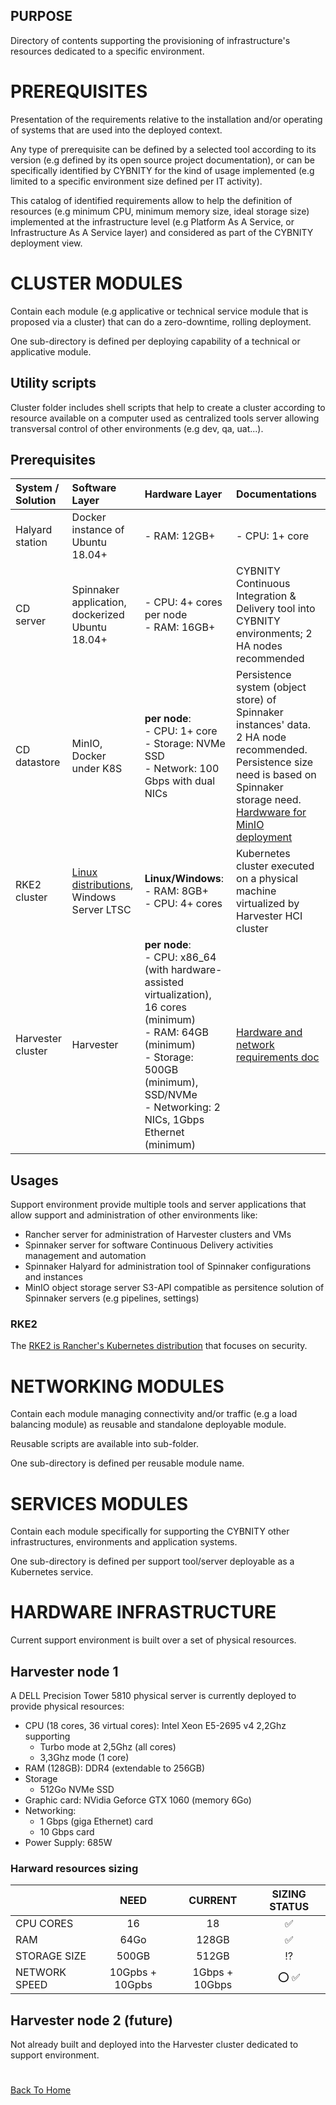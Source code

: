 ## PURPOSE
Directory of contents supporting the provisioning of infrastructure's resources dedicated to a specific environment.

# PREREQUISITES
Presentation of the requirements relative to the installation and/or operating of systems that are used into the deployed context.

Any type of prerequisite can be defined by a selected tool according to its version (e.g defined by its open source project documentation), or can be specifically identified by CYBNITY for the kind of usage implemented (e.g limited to a specific environment size defined per IT activity).

This catalog of identified requirements allow to help the definition of resources (e.g minimum CPU, minimum memory size, ideal storage size) implemented at the infrastructure level (e.g Platform As A Service, or Infrastructure As A Service layer) and considered as part of the CYBNITY deployment view.

# CLUSTER MODULES
Contain each module (e.g applicative or technical service module that is proposed via a cluster) that can do a zero-downtime, rolling deployment.

One sub-directory is defined per deploying capability of a technical or applicative module.

## Utility scripts
Cluster folder includes shell scripts that help to create a cluster according to resource available on a computer used as centralized tools server allowing transversal control of other environments (e.g dev, qa, uat...).

## Prerequisites
|System / Solution|Software Layer|Hardware Layer|Documentations|
|:--|:--|:--|:--|
|Halyard station|Docker instance of Ubuntu 18.04+|- RAM: 12GB+|- CPU: 1+ core|Command-line administration tool of Spinnaker nodes|
|CD server|Spinnaker application, dockerized Ubuntu 18.04+|- CPU: 4+ cores per node<br>- RAM: 16GB+|CYBNITY Continuous Integration & Delivery tool into CYBNITY environments; 2 HA nodes recommended|
|CD datastore|MinIO, Docker under K8S|__per node__:<br>- CPU: 1+ core<br>- Storage: NVMe SSD<br>- Network: 100 Gbps with dual NICs|Persistence system (object store) of Spinnaker instances' data.<br>2 HA node recommended.<br>Persistence size need is based on Spinnaker storage need.<br>[Hardwware for MinIO deployment]([https://min.io/product/reference-hardware](https://blog.min.io/selecting-hardware-for-minio-deployment/))|
|RKE2 cluster|[Linux distributions](https://www.suse.com/suse-rke2/support-matrix/all-supported-versions/rke2-v1-30/), Windows Server LTSC|__Linux/Windows__:<br>- RAM: 8GB+<br>- CPU: 4+ cores|Kubernetes cluster executed on a physical machine virtualized by Harvester HCI cluster|
|Harvester cluster|Harvester|__per node__:<br>- CPU: x86_64 (with hardware-assisted virtualization), 16 cores (minimum)<br>- RAM: 64GB (minimum)<br>- Storage: 500GB (minimum), SSD/NVMe<br>- Networking: 2 NICs, 1Gbps Ethernet (minimum)|[Hardware and network requirements doc](https://docs.harvesterhci.io/v1.3/install/requirements)|

## Usages
Support environment provide multiple tools and server applications that allow support and administration of other environments like:
- Rancher server for administration of Harvester clusters and VMs
- Spinnaker server for software Continuous Delivery activities management and automation
- Spinnaker Halyard for administration tool of Spinnaker configurations and instances
- MinIO object storage server S3-API compatible as persitence solution of Spinnaker servers (e.g pipelines, settings)

### RKE2
The [RKE2 is Rancher's Kubernetes distribution](https://docs.rke2.io/) that focuses on security.

# NETWORKING MODULES
Contain each module managing connectivity and/or traffic (e.g a load balancing module) as reusable and standalone deployable module.

Reusable scripts are available into sub-folder.

One sub-directory is defined per reusable module name.

# SERVICES MODULES
Contain each module specifically for supporting the CYBNITY other infrastructures, environments and application systems.

One sub-directory is defined per support tool/server deployable as a Kubernetes service.

# HARDWARE INFRASTRUCTURE
Current support environment is built over a set of physical resources.

## Harvester node 1
A DELL Precision Tower 5810 physical server is currently deployed to provide physical resources:
- CPU (18 cores, 36 virtual cores): Intel Xeon E5-2695 v4 2,2Ghz supporting
  - Turbo mode at 2,5Ghz (all cores)
  - 3,3Ghz mode (1 core)
- RAM (128GB): DDR4 (extendable to 256GB)
- Storage
  - 512Go NVMe SSD
- Graphic card: NVidia Geforce GTX 1060 (memory 6Go)
- Networking:
  - 1 Gbps (giga Ethernet) card
  - 10 Gbps card
- Power Supply: 685W

### Harward resources sizing
| | NEED | CURRENT | SIZING STATUS |
|:--|:--:|:--:|:--:|
| CPU CORES | 16 | 18 | :white_check_mark: |
| RAM | 64Go | 128GB | :white_check_mark: |
| STORAGE SIZE | 500GB | 512GB | :interrobang: |
| NETWORK SPEED| 10Gpbs + 10Gpbs |1Gbps + 10Gbps| :o: :white_check_mark: |

## Harvester node 2 (future)
Not already built and deployed into the Harvester cluster dedicated to support environment.

#
[Back To Home](../README.md)
